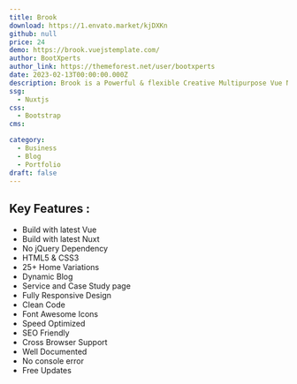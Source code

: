```yaml
---
title: Brook
download: https://1.envato.market/kjDXKn
github: null
price: 24
demo: https://brook.vuejstemplate.com/
author: BootXperts
author_link: https://themeforest.net/user/bootxperts
date: 2023-02-13T00:00:00.000Z
description: Brook is a Powerful & flexible Creative Multipurpose Vue Nuxt JS Template.
ssg:
  - Nuxtjs
css:
  - Bootstrap
cms:

category:
  - Business
  - Blog
  - Portfolio
draft: false
---
```


## Key Features :

- Build with latest Vue
- Build with latest Nuxt
- No jQuery Dependency
- HTML5 & CSS3
- 25+ Home Variations
- Dynamic Blog
- Service and Case Study page
- Fully Responsive Design
- Clean Code
- Font Awesome Icons
- Speed Optimized
- SEO Friendly
- Cross Browser Support
- Well Documented
- No console error
- Free Updates
